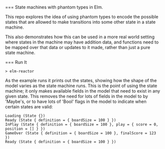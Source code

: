 === State machines with phantom types in Elm.

This repo explores the idea of using phantom types to encode the possible states that are allowed to make transitions into some other state in a state machine.

This also demonstrates how this can be used in a more real world setting where states in the machine may have addition data, and functions need to be mapped over that data or updates to it made, rather than just a pure state machine.

=== Run It

    > elm-reactor
    
As the example runs it prints out the states, showing how the shape of the model varies as the state machine runs. This is the point of using the state machine; it only makes available fields in the model that need to exist in any given state. This removes the need for lots of fields in the model to by 'Maybe's, or to have lots of 'Bool' flags in the model to indicate when certain states are valid:

    Loading (State {})
    Ready (State { definition = { boardSize = 100 } })
    InPlay (State { definition = { boardSize = 100 }, play = { score = 0, position = [] } })
    GameOver (State { definition = { boardSize = 100 }, finalScore = 123 })
    Ready (State { definition = { boardSize = 100 } })
